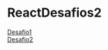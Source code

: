 # ReactDesafios2

<a href="https://stunning-trifle-56653a.netlify.app/">Desafio1</a>
<br>
<a href="https://radiant-peony-c68afc.netlify.app/">Desafio2</a>